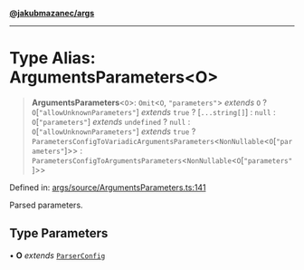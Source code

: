 [**@jakubmazanec/args**](../README.md)

---

# Type Alias: ArgumentsParameters\<O\>

> **ArgumentsParameters**\<`O`\>: `Omit`\<`O`, `"parameters"`\> _extends_ `O` ?
> `O`\[`"allowUnknownParameters"`\] _extends_ `true` ? \[`...string[]`\] : `null` :
> `O`\[`"parameters"`\] _extends_ `undefined` ? `null` : `O`\[`"allowUnknownParameters"`\] _extends_
> `true` ? `ParametersConfigToVariadicArgumentsParameters`\<`NonNullable`\<`O`\[`"parameters"`\]\>\>
> : `ParametersConfigToArgumentsParameters`\<`NonNullable`\<`O`\[`"parameters"`\]\>\>

Defined in:
[args/source/ArgumentsParameters.ts:141](https://github.com/jakubmazanec/tools/blob/40ba1fb8bbde716fbe797d7886fffe14521e098a/packages/args/source/ArgumentsParameters.ts#L141)

Parsed parameters.

## Type Parameters

• **O** _extends_ [`ParserConfig`](ParserConfig.md)
